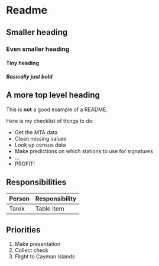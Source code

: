 # Readme

## Smaller heading

### Even smaller heading

#### Tiny heading

##### Basically just bold

## A more top level heading

This is **not** a good example of a README.

Here is my checklist of things to do:
* Get the MTA data
* Clean missing values
* Look up census data
* Make predictions on which stations to use for signatures
* ...
* PROFIT!

## Responsibilities
| Person | Responsibility |
| -- | -- |
| Tarek | Table item |


## Priorities

1. Make presentation
2. Collect check
3. Flight to Cayman Islands